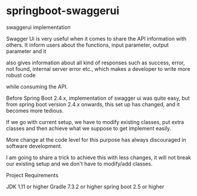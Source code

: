 # springboot-swaggerui
swaggerui implementation

Swagger Ui is very useful when it comes to share the API information with others. It inform users about the functions, input parameter, output parameter and it 

also gives information about all kind of responses such as success, error, not found, internal server error etc., which makes a developer to write more robust code 

while consuming the API.

Before Spring Boot 2.4.x, implementation of swagger ui was quite easy, but from spring boot version 2.4.x onwards, this set up has changed, and it becomes more tedious.

If we go with current setup, we have to modify existing classes, put extra classes and then achieve what we suppose to get implement easily.

More change at the code level for this purpose has always discouraged in software development.

I am going to share a trick to achieve this with less changes, it will not break our existing setup and we don't have to modify/add classes.

Project Requirements

JDK 1.11 or higher Gradle 7.3.2 or higher spring boot 2.5 or higher


